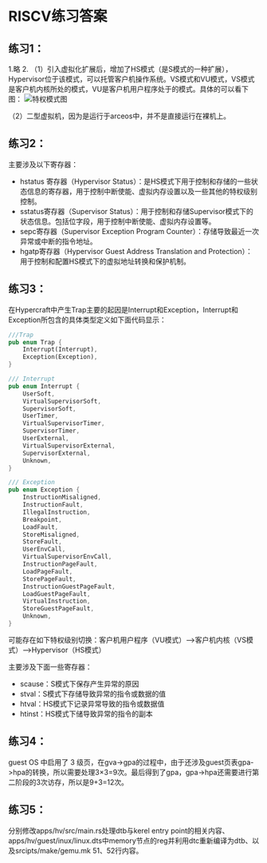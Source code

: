 # RISCV练习答案
## 练习1：
1.略
2.
（1）引入虚拟化扩展后，增加了HS模式（是S模式的一种扩展），Hypervisor位于该模式，可以托管客户机操作系统。VS模式和VU模式，VS模式是客户机内核所处的模式，VU是客户机用户程序处于的模式。具体的可以看下图：
![特权模式图](./img/privilege_modes.png)

（2）二型虚拟机，因为是运行于arceos中，并不是直接运行在裸机上。

## 练习2：
主要涉及以下寄存器：
- hstatus 寄存器（Hypervisor Status）：是HS模式下用于控制和存储的一些状态信息的寄存器，用于控制中断使能、虚拟内存设置以及一些其他的特权级别控制。
- sstatus寄存器（Supervisor Status）：用于控制和存储Supervisor模式下的状态信息。包括位字段，用于控制中断使能、虚拟内存设置等。
- sepc寄存器（Supervisor Exception Program Counter）：存储导致最近一次异常或中断的指令地址。
- hgatp寄存器（Hypervisor Guest Address Translation and Protection）：用于控制和配置HS模式下的虚拟地址转换和保护机制。

## 练习3：
在Hypercraft中产生Trap主要的起因是Interrupt和Exception，Interrupt和Exception所包含的具体类型定义如下面代码显示：

```rust
///Trap
pub enum Trap {
    Interrupt(Interrupt),
    Exception(Exception),
}

/// Interrupt
pub enum Interrupt {
    UserSoft,
    VirtualSupervisorSoft,
    SupervisorSoft,
    UserTimer,
    VirtualSupervisorTimer,
    SupervisorTimer,
    UserExternal,
    VirtualSupervisorExternal,
    SupervisorExternal,
    Unknown,
}

/// Exception
pub enum Exception {
    InstructionMisaligned,
    InstructionFault,
    IllegalInstruction,
    Breakpoint,
    LoadFault,
    StoreMisaligned,
    StoreFault,
    UserEnvCall,
    VirtualSupervisorEnvCall,
    InstructionPageFault,
    LoadPageFault,
    StorePageFault,
    InstructionGuestPageFault,
    LoadGuestPageFault,
    VirtualInstruction,
    StoreGuestPageFault,
    Unknown,
}
```

可能存在如下特权级别切换：客户机用户程序（VU模式）—>客户机内核（VS模式）—>Hypervisor（HS模式）

主要涉及下面一些寄存器：
- scause：S模式下保存产生异常的原因
- stval：S模式下存储导致异常的指令或数据的值
- htval：HS模式下记录异常导致的指令或数据值
- htinst：HS模式下储导致异常的指令的副本


## 练习4：
guest OS 中启用了 3 级页，在gva->gpa的过程中，由于还涉及guest页表gpa->hpa的转换，所以需要处理3×3=9次。最后得到了gpa，gpa->hpa还需要进行第二阶段的3次访存，所以是9+3=12次。

## 练习5：
分别修改apps/hv/src/main.rs处理dtb与kerel entry point的相关内容、apps/hv/guest/inux/linux.dts中memory节点的reg并利用dtc重新编译为dtb、以及srcipts/make/gemu.mk 51、52行内容。
